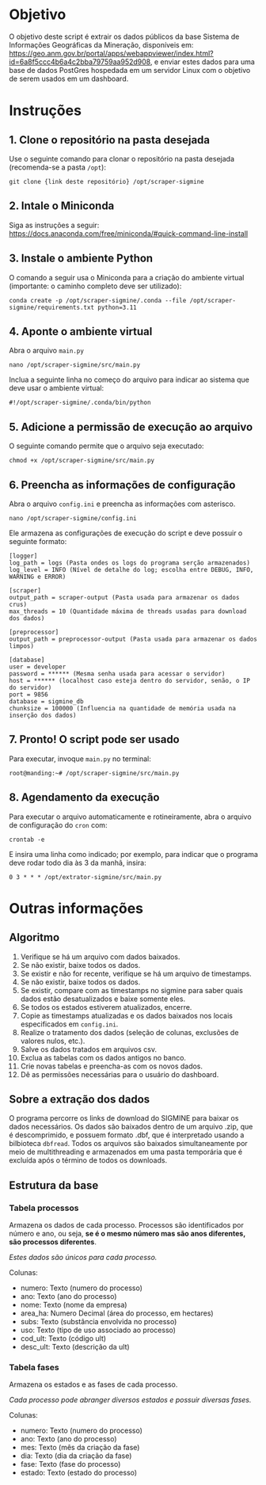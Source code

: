 # Objetivo
O objetivo deste script é extrair os dados públicos da base Sistema de Informações Geográficas da Mineração, disponíveis em: https://geo.anm.gov.br/portal/apps/webappviewer/index.html?id=6a8f5ccc4b6a4c2bba79759aa952d908, e enviar estes dados para uma base de dados PostGres hospedada em um servidor Linux com o objetivo de serem usados em um dashboard.

# Instruções

## 1. Clone o repositório na pasta desejada
Use o seguinte comando para clonar o repositório na pasta desejada (recomenda-se a pasta `/opt`):

```
git clone {link deste repositório} /opt/scraper-sigmine
```

## 2. Intale o Miniconda
Siga as instruções a seguir: https://docs.anaconda.com/free/miniconda/#quick-command-line-install

## 3. Instale o ambiente Python
O comando a seguir usa o Miniconda para a criação do ambiente virtual (importante: o caminho completo deve ser utilizado):

```
conda create -p /opt/scraper-sigmine/.conda --file /opt/scraper-sigmine/requirements.txt python=3.11
```

## 4. Aponte o ambiente virtual
Abra o arquivo `main.py`
```
nano /opt/scraper-sigmine/src/main.py
```

Inclua a seguinte linha no começo do arquivo para indicar ao sistema que deve usar o ambiente virtual:

```
#!/opt/scraper-sigmine/.conda/bin/python
```

## 5. Adicione a permissão de execução ao arquivo
O seguinte comando permite que o arquivo seja executado:

```
chmod +x /opt/scraper-sigmine/src/main.py
```

## 6. Preencha as informações de configuração
Abra o arquivo `config.ini` e preencha as informações com asterisco.
```
nano /opt/scraper-sigmine/config.ini
```

Ele armazena as configurações de execução do script e deve possuir o seguinte formato:

```
[logger]
log_path = logs (Pasta ondes os logs do programa serção armazenados)
log_level = INFO (Nível de detalhe do log; escolha entre DEBUG, INFO, WARNING e ERROR)

[scraper]
output_path = scraper-output (Pasta usada para armazenar os dados crus)
max_threads = 10 (Quantidade máxima de threads usadas para download dos dados)

[preprocessor]
output_path = preprocessor-output (Pasta usada para armazenar os dados limpos)

[database]
user = developer
password = ****** (Mesma senha usada para acessar o servidor)
host = ****** (localhost caso esteja dentro do servidor, senão, o IP do servidor)
port = 9856
database = sigmine_db
chunksize = 100000 (Influencia na quantidade de memória usada na inserção dos dados)
```

## 7. Pronto! O script pode ser usado
Para executar, invoque `main.py` no terminal:
```
root@manding:~# /opt/scraper-sigmine/src/main.py
```

## 8. Agendamento da execução
Para executar o arquivo automaticamente e rotineiramente, abra o arquivo de configuração do `cron` com:
```
crontab -e
```
E insira uma linha como indicado; por exemplo, para indicar que o programa deve rodar todo dia às 3 da manhã, insira:
```
0 3 * * * /opt/extrator-sigmine/src/main.py
```

# Outras informações

## Algoritmo
1. Verifique se há um arquivo com dados baixados.
2. Se não existir, baixe todos os dados.
3. Se existir e não for recente, verifique se há um arquivo de timestamps.
4. Se não existir, baixe todos os dados.
5. Se existir, compare com as timestamps no sigmine para saber quais dados estão desatualizados e baixe somente eles.
6. Se todos os estados estiverem atualizados, encerre.
7. Copie as timestamps atualizadas e os dados baixados nos locais especificados em `config.ini`.
8. Realize o tratamento dos dados (seleção de colunas, exclusões de valores nulos, etc.).
9. Salve os dados tratados em arquivos csv.
10. Exclua as tabelas com os dados antigos no banco.
11. Crie novas tabelas e preencha-as com os novos dados.
12. Dê as permissões necessárias para o usuário do dashboard.

## Sobre a extração dos dados
O programa percorre os links de download do SIGMINE para baixar os dados necessários. Os dados são baixados dentro de um arquivo .zip, que é descomprimido, e possuem formato .dbf, que é interpretado usando a bilbioteca `dbfread`. Todos os arquivos são baixados simultaneamente por meio de multithreading e armazenados em uma pasta temporária que é excluída após o término de todos os downloads.

## Estrutura da base
### Tabela processos

Armazena os dados de cada processo. Processos são identificados por número e ano, ou seja, **se é o mesmo número mas são anos diferentes, são processos diferentes**.

*Estes dados são únicos para cada processo.*

Colunas:
- numero: Texto (numero do processo)
- ano: Texto (ano do processo)
- nome: Texto (nome da empresa)
- area_ha: Numero Decimal (área do processo, em hectares)
- subs: Texto (substância envolvida no processo)
- uso: Texto (tipo de uso associado ao processo)
- cod_ult: Texto (código ult)
- desc_ult: Texto (descrição da ult)

### Tabela fases

Armazena os estados e as fases de cada processo.

*Cada processo pode abranger diversos estados e possuir diversas fases.*

Colunas:
- numero: Texto (numero do processo)
- ano: Texto (ano do processo)
- mes: Texto (mês da criação da fase)
- dia: Texto (dia da criação da fase)
- fase: Texto (fase do processo)
- estado: Texto (estado do processo)